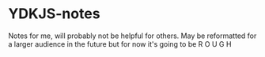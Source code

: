 # YDKJS-notes
Notes for me, will probably not be helpful for others. May be reformatted for a larger audience in the future but for now it's going to be R O U G H
